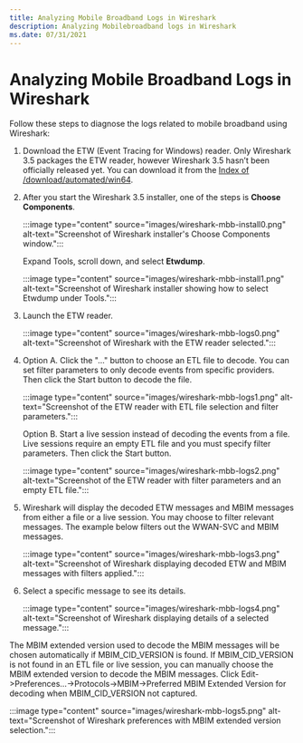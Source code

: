 ```yaml
---
title: Analyzing Mobile Broadband Logs in Wireshark
description: Analyzing Mobilebroadband logs in Wireshark
ms.date: 07/31/2021
---
```


# Analyzing Mobile Broadband Logs in Wireshark

Follow these steps to diagnose the logs related to mobile broadband using Wireshark:


1. Download the ETW (Event Tracing for Windows) reader. Only Wireshark 3.5 packages the ETW reader, however Wireshark 3.5 hasn’t been officially released yet. You can download it from the [Index of /download/automated/win64](https://www.wireshark.org/download/automated/win64/).

 

2. After you start the Wireshark 3.5 installer, one of the steps is **Choose Components**.
 
   :::image type="content" source="images/wireshark-mbb-install0.png" alt-text="Screenshot of Wireshark installer's Choose Components window.":::


   Expand Tools, scroll down, and select **Etwdump**.

   :::image type="content" source="images/wireshark-mbb-install1.png" alt-text="Screenshot of Wireshark installer showing how to select Etwdump under Tools.":::


1. Launch the ETW reader.
   
   :::image type="content" source="images/wireshark-mbb-logs0.png" alt-text="Screenshot of Wireshark with the ETW reader selected.":::

2. Option A. Click the "…" button to choose an ETL file to decode. You can set filter parameters to only decode events from specific providers. Then click the Start button to decode the file.

   :::image type="content" source="images/wireshark-mbb-logs1.png" alt-text="Screenshot of the ETW reader with ETL file selection and filter parameters.":::

   Option B. Start a live session instead of decoding the events from a file. Live sessions require an empty ETL file and you must specify filter parameters. Then click the Start button.

   :::image type="content" source="images/wireshark-mbb-logs2.png" alt-text="Screenshot of the ETW reader with filter parameters and an empty ETL file.":::

3. Wireshark will display the decoded ETW messages and MBIM messages from either a file or a live session. You may choose to filter relevant messages. The example below filters out the WWAN-SVC and MBIM messages. 

   :::image type="content" source="images/wireshark-mbb-logs3.png" alt-text="Screenshot of Wireshark displaying decoded ETW and MBIM messages with filters applied.":::

4. Select a specific message to see its details. 

    :::image type="content" source="images/wireshark-mbb-logs4.png" alt-text="Screenshot of Wireshark displaying details of a selected message.":::


The MBIM extended version used to decode the MBIM messages will be chosen automatically if MBIM_CID_VERSION is found. If MBIM_CID_VERSION is not found in an ETL file or live session, you can manually choose the MBIM extended version to decode the MBIM messages. Click Edit->Preferences…->Protocols->MBIM->Preferred MBIM Extended Version for decoding when MBIM_CID_VERSION not captured.

:::image type="content" source="images/wireshark-mbb-logs5.png" alt-text="Screenshot of Wireshark preferences with MBIM extended version selection.":::
